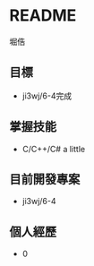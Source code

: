 # README

堀俈  

## 目標
- ji3wj/6-4完成

## 掌握技能
- C/C++/C# a little

## 目前開發專案
- ji3wj/6-4

## 個人經歷  
- 0
